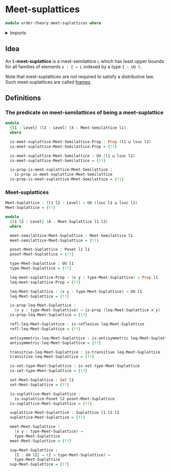 # Meet-suplattices

```agda
module order-theory.meet-suplattices where
```

<details><summary>Imports</summary>

```agda
open import foundation.binary-relations
open import foundation.dependent-pair-types
open import foundation.propositions
open import foundation.sets
open import foundation.universe-levels

open import order-theory.meet-semilattices
open import order-theory.posets
open import order-theory.suplattices
```

</details>

## Idea

An **`l`-meet-suplattice** is a meet-semilattice `L` which has least upper
bounds for all families of elements `x : I → L` indexed by a type `I : UU l`.

Note that meet-suplattices are not required to satisfy a distributive law. Such
meet-suplattices are called [frames](order-theory.frames.md).

## Definitions

### The predicate on meet-semilattices of being a meet-suplattice

```agda
module _
  {l1 : Level} (l2 : Level) (X : Meet-Semilattice l1)
  where

  is-meet-suplattice-Meet-Semilattice-Prop : Prop (l1 ⊔ lsuc l2)
  is-meet-suplattice-Meet-Semilattice-Prop = {!!}

  is-meet-suplattice-Meet-Semilattice : UU (l1 ⊔ lsuc l2)
  is-meet-suplattice-Meet-Semilattice = {!!}

  is-prop-is-meet-suplattice-Meet-Semilattice :
    is-prop is-meet-suplattice-Meet-Semilattice
  is-prop-is-meet-suplattice-Meet-Semilattice = {!!}
```

### Meet-suplattices

```agda
Meet-Suplattice : (l1 l2 : Level) → UU (lsuc l1 ⊔ lsuc l2)
Meet-Suplattice = {!!}

module _
  {l1 l2 : Level} (A : Meet-Suplattice l1 l2)
  where

  meet-semilattice-Meet-Suplattice : Meet-Semilattice l1
  meet-semilattice-Meet-Suplattice = {!!}

  poset-Meet-Suplattice : Poset l1 l1
  poset-Meet-Suplattice = {!!}

  type-Meet-Suplattice : UU l1
  type-Meet-Suplattice = {!!}

  leq-meet-suplattice-Prop : (x y : type-Meet-Suplattice) → Prop l1
  leq-meet-suplattice-Prop = {!!}

  leq-Meet-Suplattice : (x y : type-Meet-Suplattice) → UU l1
  leq-Meet-Suplattice = {!!}

  is-prop-leq-Meet-Suplattice :
    (x y : type-Meet-Suplattice) → is-prop (leq-Meet-Suplattice x y)
  is-prop-leq-Meet-Suplattice = {!!}

  refl-leq-Meet-Suplattice : is-reflexive leq-Meet-Suplattice
  refl-leq-Meet-Suplattice = {!!}

  antisymmetric-leq-Meet-Suplattice : is-antisymmetric leq-Meet-Suplattice
  antisymmetric-leq-Meet-Suplattice = {!!}

  transitive-leq-Meet-Suplattice : is-transitive leq-Meet-Suplattice
  transitive-leq-Meet-Suplattice = {!!}

  is-set-type-Meet-Suplattice : is-set type-Meet-Suplattice
  is-set-type-Meet-Suplattice = {!!}

  set-Meet-Suplattice : Set l1
  set-Meet-Suplattice = {!!}

  is-suplattice-Meet-Suplattice :
    is-suplattice-Poset l2 poset-Meet-Suplattice
  is-suplattice-Meet-Suplattice = {!!}

  suplattice-Meet-Suplattice : Suplattice l1 l1 l2
  suplattice-Meet-Suplattice = {!!}

  meet-Meet-Suplattice :
    (x y : type-Meet-Suplattice) →
    type-Meet-Suplattice
  meet-Meet-Suplattice = {!!}

  sup-Meet-Suplattice :
    {I : UU l2} → (I → type-Meet-Suplattice) →
    type-Meet-Suplattice
  sup-Meet-Suplattice = {!!}
```
